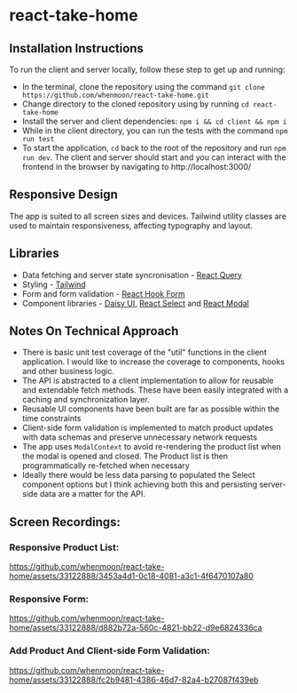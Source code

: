 # react-take-home

## Installation Instructions
To run the client and server locally, follow these step to get up and running:
- In the terminal, clone the repository using the command `git clone https://github.com/whenmoon/react-take-home.git`
- Change directory to the cloned repository using by running `cd react-take-home`
- Install the server and client dependencies: `npm i && cd client && npm i`
- While in the client directory, you can run the tests with the command  `npm run test`
- To start the application, `cd` back to the root of the repository and run `npm run dev`. The client and server should start and you can interact with the frontend in the browser by navigating to http://localhost:3000/ 

## Responsive Design
The app is suited to all screen sizes and devices. Tailwind utility classes are used to maintain responsiveness, affecting typography and layout.

## Libraries
- Data fetching and server state syncronisation - [React Query](https://tanstack.com/query/v3)
- Styling - [Tailwind](https://tailwindcss.com/)
- Form and form validation - [React Hook Form](https://react-hook-form.com/)
- Component libraries - [Daisy UI](https://daisyui.com/), [React Select](https://react-select.com/) and [React Modal](https://reactcommunity.org/react-modal/)

## Notes On Technical Approach
- There is basic unit test coverage of the "util" functions in the client application. I would like to increase the coverage to components, hooks and other business logic.
- The API is abstracted to a client implementation to allow for reusable and extendable fetch methods. These have been easily integrated with a caching and synchronization layer.
- Reusable UI components have been built are far as possible within the time constraints
- Client-side form validation is implemented to match product updates with data schemas and preserve unnecessary network requests
- The app uses `ModalContext` to avoid re-rendering the product list when the modal is opened and closed. The Product list is then programmatically re-fetched when necessary 
- Ideally there would be less data parsing to populated the Select component options but I think achieving both this and persisting server-side data are a matter for the API.

## Screen Recordings:
### Responsive Product List:
https://github.com/whenmoon/react-take-home/assets/33122888/3453a4d1-0c18-4081-a3c1-4f6470107a80

### Responsive Form:
https://github.com/whenmoon/react-take-home/assets/33122888/d882b72a-560c-4821-bb22-d9e6824336ca

### Add Product And Client-side Form Validation:
https://github.com/whenmoon/react-take-home/assets/33122888/fc2b9481-4386-46d7-82a4-b27087f439eb
